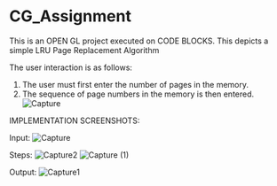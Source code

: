 # CG_Assignment
This is an OPEN GL project executed on CODE BLOCKS.
This depicts a simple LRU Page Replacement Algorithm

The user interaction is as follows:
1. The user must first enter the number of pages in the memory.
2. The sequence of page numbers in the memory is then entered.
![Capture](https://user-images.githubusercontent.com/87566904/127742479-fdbc235d-044f-427e-b81c-36341f138aee.JPG)


IMPLEMENTATION SCREENSHOTS:

Input:
![Capture](https://user-images.githubusercontent.com/87566904/127742580-f0313400-1be5-48b3-9a8c-de86cbb8d7d6.JPG)

Steps:
![Capture2](https://user-images.githubusercontent.com/87566904/127742639-1e434ea4-81ea-4762-8d56-e6dbe81205e8.JPG)
![Capture (1)](https://user-images.githubusercontent.com/87566904/127742657-69025fce-5378-4655-8f33-3f4bebfd432a.JPG)

Output:
![Capture1](https://user-images.githubusercontent.com/87566904/127742671-13443126-9312-4e04-855b-bf1d5f187d6c.JPG)

